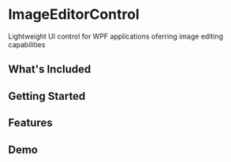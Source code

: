 # ImageEditorControl
Lightweight UI control for WPF applications oferring image editing capabilities

## What's Included 

## Getting Started

## Features

## Demo
